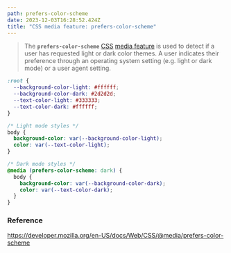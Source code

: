 ```yaml
---
path: prefers-color-scheme
date: 2023-12-03T16:28:52.424Z
title: "CSS media feature: prefers-color-scheme"
---
```

> The **`prefers-color-scheme`** [CSS](https://developer.mozilla.org/en-US/docs/Web/CSS) [media feature](https://developer.mozilla.org/en-US/docs/Web/CSS/CSS_media_queries/Using_media_queries#targeting_media_features) is used to detect if a user has requested light or dark color themes. A user indicates their preference through an operating system setting (e.g. light or dark mode) or a user agent setting.

```css
:root {
  --background-color-light: #ffffff;
  --background-color-dark: #2d2d2d;
  --text-color-light: #333333;
  --text-color-dark: #ffffff;
}

/* Light mode styles */
body {
  background-color: var(--background-color-light);
  color: var(--text-color-light);
}

/* Dark mode styles */
@media (prefers-color-scheme: dark) {
  body {
    background-color: var(--background-color-dark);
    color: var(--text-color-dark);
  }
}
```

### Reference

https://developer.mozilla.org/en-US/docs/Web/CSS/@media/prefers-color-scheme